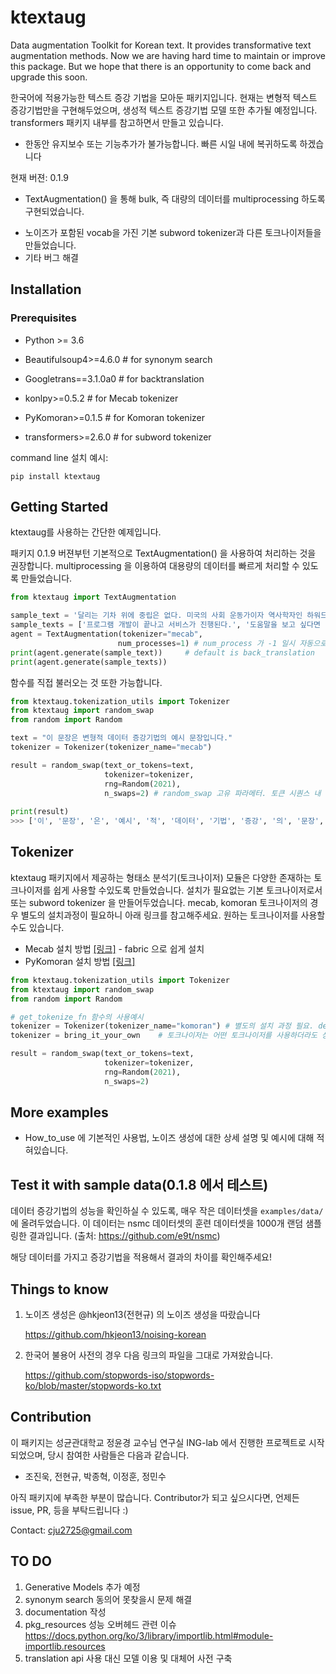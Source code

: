 # ktextaug


Data augmentation Toolkit for Korean text.
It provides transformative text augmentation methods.
Now we are having hard time to maintain or improve this package. But we hope that there is an opportunity to come back and upgrade this soon.

한국어에 적용가능한 텍스트 증강 기법을 모아둔 패키지입니다.
현재는 변형적 텍스트 증강기법만을 구현해두었으며, 생성적 텍스트 증강기법 모델 또한 추가될 예정입니다.
transformers 패키지 내부를 참고하면서 만들고 있습니다.

* 한동안 유지보수 또는 기능추가가 불가능합니다. 빠른 시일 내에 복귀하도록 하겠습니다 

현재 버젼: 0.1.9

* TextAugmentation() 을 통해 bulk, 즉 대량의 데이터를 multiprocessing 하도록 구현되었습니다.

- 노이즈가 포함된 vocab을 가진 기본 subword tokenizer과 다른 토크나이저들을 만들었습니다. 
- 기타 버그 해결 


## Installation

### Prerequisites

* Python >= 3.6

* Beautifulsoup4>=4.6.0  # for synonym search
* Googletrans==3.1.0a0   # for backtranslation
  
* konlpy>=0.5.2                # for Mecab tokenizer
* PyKomoran>=0.1.5       # for Komoran tokenizer
* transformers>=2.6.0    # for subword tokenizer


command line 설치 예시:

```
pip install ktextaug
```

## Getting Started

ktextaug를 사용하는 간단한 예제입니다.

패키지 0.1.9 버젼부턴 기본적으로 TextAugmentation() 을 사용하여 처리하는 것을 권장합니다. multiprocessing 을 이용하여 대용량의 데이터를 빠르게 처리할 수 있도록 만들었습니다. 

```python
from ktextaug import TextAugmentation

sample_text = '달리는 기차 위에 중립은 없다. 미국의 사회 운동가이자 역사학자인 하워드 진이 남긴 격언이다.'
sample_texts = ['프로그램 개발이 끝나고 서비스가 진행된다.', '도움말을 보고 싶다면 --help를 입력하면 된다.']
agent = TextAugmentation(tokenizer="mecab",
                        num_processes=1) # num_process 가 -1 일시 자동으로 가능한 process의 절반으로 할당
print(agent.generate(sample_text))     # default is back_translation
print(agent.generate(sample_texts))
```

함수를 직접 불러오는 것 또한 가능합니다. 

```python
from ktextaug.tokenization_utils import Tokenizer
from ktextaug import random_swap
from random import Random

text = "이 문장은 변형적 데이터 증강기법의 예시 문장입니다."
tokenizer = Tokenizer(tokenizer_name="mecab")

result = random_swap(text_or_tokens=text,
                     tokenizer=tokenizer,
                     rng=Random(2021),
                     n_swaps=2) # random_swap 고유 파라메터. 토큰 시퀀스 내 두 단어의 위치를 변경하는 작업(random swap)을 2회 시행합니다. 
 
print(result)
>>> ['이', '문장', '은', '예시', '적', '데이터', '기법', '증강', '의', '문장', '변형', '입니다', '.']
```

## Tokenizer

ktextaug 패키지에서 제공하는 형태소 분석기(토크나이저) 모듈은 다양한 존재하는 토크나이저를 쉽게 사용할 수있도록 만들었습니다. 설치가 필요없는 기본 토크나이저로서 또는 subword tokenizer 을 만들어두었습니다. mecab, komoran  토크나이저의 경우 별도의 설치과정이 필요하니 아래 링크를 참고해주세요. 원하는 토크나이저를 사용할 수도 있습니다.

- Mecab 설치 방법 [[링크]](https://sikaleo.tistory.com/104) - fabric 으로 쉽게 설치
- PyKomoran 설치 방법 [[링크]](https://komorandocs.readthedocs.io/ko/latest/firststep/installation.html)

```python
from ktextaug.tokenization_utils import Tokenizer
from ktextaug import random_swap
from random import Random

# get_tokenize_fn 함수의 사용예시
tokenizer = Tokenizer(tokenizer_name="komoran") # 별도의 설치 과정 필요. default 인 subword 만 설피과정 필요 없음.
tokenizer = bring_it_your_own    # 토크나이저는 어떤 토크나이저를 사용하더라도 상관없습니다.

result = random_swap(text_or_tokens=text,
                     tokenizer=tokenizer, 
                     rng=Random(2021),
                     n_swaps=2)

```

## More examples

- How_to_use 에 기본적인 사용법, 노이즈 생성에 대한 상세 설명 및  예시에 대해 적혀있습니다.


## Test it with sample data(0.1.8 에서 테스트)

데이터 증강기법의 성능을 확인하실 수 있도록, 매우 작은 데이터셋을 `examples/data/` 에 올려두었습니다.
이 데이터는 nsmc 데이터셋의 훈련 데이터셋을 1000개 랜덤 샘플링한 결과입니다.
(출처: https://github.com/e9t/nsmc)

해당 데이터를 가지고 증강기법을 적용해서 결과의 차이를 확인해주세요!

## Things to know

1. 노이즈 생성은 @hkjeon13(전현규) 의 노이즈 생성을 따랐습니다

   https://github.com/hkjeon13/noising-korean

2. 한국어 불용어 사전의 경우 다음 링크의 파일을 그대로 가져왔습니다. 
   
   https://github.com/stopwords-iso/stopwords-ko/blob/master/stopwords-ko.txt

## Contribution

이 패키지는 성균관대학교 정윤경 교수님 연구실 ING-lab 에서 진행한 프로젝트로 시작되었으며,
당시 참여한 사람들은 다음과 같습니다.
- 조진욱, 전현규, 박종혁, 이정훈, 정민수

아직 패키지에 부족한 부분이 많습니다.
Contributor가 되고 싶으시다면, 언제든 issue, PR, 등을 부탁드립니다 :)

Contact: cju2725@gmail.com

## TO DO

1. Generative Models 추가 예정 
2. synonym search 동의어 못찾을시 문제 해결
3. documentation 작성 
4. pkg_resources 성능 오버헤드 관련 이슈 
https://docs.python.org/ko/3/library/importlib.html#module-importlib.resources
5. translation api 사용 대신 모델 이용 및 대체어 사전 구축


